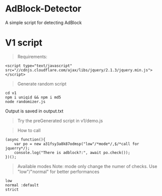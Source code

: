 # AdBlock-Detector
A simple script for detecting AdBlock

# V1 script
>Requirements: 
```
<script type="text/javascript" src="//cdnjs.cloudflare.com/ajax/libs/jquery/2.1.3/jquery.min.js"></script>
```
>Generate random script
```
cd v1
npm i uniqid && npm i md5
node randomizer.js
```
Output is saved in output.txt
>Try the preGenerated script in v1/demo.js

>How to call
```
(async function(){
    var po = new a31fsy3a8k87odmsp("low"/*mode*/,$/*call for jquerry*/);
    console.log("There is adblock?:", await po.check());
})();
```
>Available modes
Note: mode only change the numer of checks. Use "low"/"normal" for better performances
```
low
normal :default
strict
```

